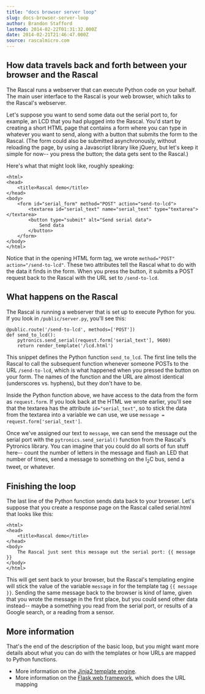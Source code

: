 ```yaml
---
title: "docs browser server loop"
slug: docs-browser-server-loop
author: Brandon Stafford
lastmod: 2014-02-22T01:31:32.000Z
date: 2014-02-21T21:46:47.000Z
source: rascalmicro.com
---
```

## How data travels back and forth between your browser and the Rascal ##

The Rascal runs a webserver that can execute Python code on your behalf. The main user interface to the Rascal is your web browser, which talks to the Rascal's webserver.

Let's suppose you want to send some data out the serial port to, for example, an LCD that you had plugged into the Rascal. You'd start by creating a short HTML page that contains a form where you can type in whatever you want to send, along with a button that submits the form to the Rascal. (The form could also be submitted asynchronously, without reloading the page, by using a Javascript library like jQuery, but let's keep it simple for now-- you press the button; the data gets sent to the Rascal.)

Here's what that might look like, roughly speaking:

```language-markup
<html>
<head>
    <title>Rascal demo</title>
</head>
<body>
    <form id="serial_form" method="POST" action="send-to-lcd">
        <textarea id="serial_text" name="serial_text" type="textarea"></textarea>
        <button type="submit" alt="Send serial data">
            Send data
        </button>
    </form>
</body>
</html>
```

Notice that in the opening HTML form tag, we wrote `method="POST" action="/send-to-lcd"`. These two attributes tell the Rascal what to do with the data it finds in the form. When you press the button, it submits a POST request back to the Rascal with the URL set to `/send-to-lcd`.

## What happens on the Rascal ##

The Rascal is running a webserver that is set up to execute Python for you. If you look in `/public/server.py`, you'll see this:

```language-python
@public.route('/send-to-lcd', methods=['POST'])
def send_to_lcd():
    pytronics.send_serial(request.form['serial_text'], 9600)
    return render_template('/lcd.html')
```

This snippet defines the Python function `send_to_lcd`. The first line tells the Rascal to call the subsequent function whenever someone POSTs to the URL `/send-to-lcd`, which is what happened when you pressed the button on your form. The names of the function and the URL are almost identical (underscores vs. hyphens), but they don't have to be.

Inside the Python function above, we have access to the data from the form as `request.form`. If you look back at the HTML we wrote earlier, you'll see that the textarea has the attribute `id="serial_text"`, so to stick the data from the textarea into a variable we can use, we use `message = request.form['serial_text']`.

Once we've assigned our text to `message`, we can send the message out the serial port with the `pytronics.send_serial()` function from the Rascal's Pytronics library. You can imagine that you could do all sorts of fun stuff here-- count the number of letters in the message and flash an LED that number of times, send a message to something on the I<sub>2</sub>C bus, send a tweet, or whatever.

## Finishing the loop ##

The last line of the Python function sends data back to your browser. Let's suppose that you create a response page on the Rascal called serial.html that looks like this:

```language-markup
<html> 
<head> 
    <title>Rascal demo</title>
</head> 
<body> 
    The Rascal just sent this message out the serial port: {{ message }}
</body> 
</html>
```

This will get sent back to your browser, but the Rascal's templating engine will stick the value of the variable ```message``` in for the template tag ```{{ message }}```. Sending the same message back to the browser is kind of lame, given that you wrote the message in the first place, but you could send other data instead-- maybe a something you read from the serial port, or results of a Google search, or a reading from a sensor.

## More information ##

That's the end of the description of the basic loop, but you might want more details about what you can do with the templates or how URLs are mapped to Python functions.

  * More information on the [Jinja2 template engine][1].
  * More information on the [Flask web framework][2], which does the URL mapping

[1]: http://jinja.pocoo.org/docs/templates/
[2]: http://flask.pocoo.org/docs/quickstart/